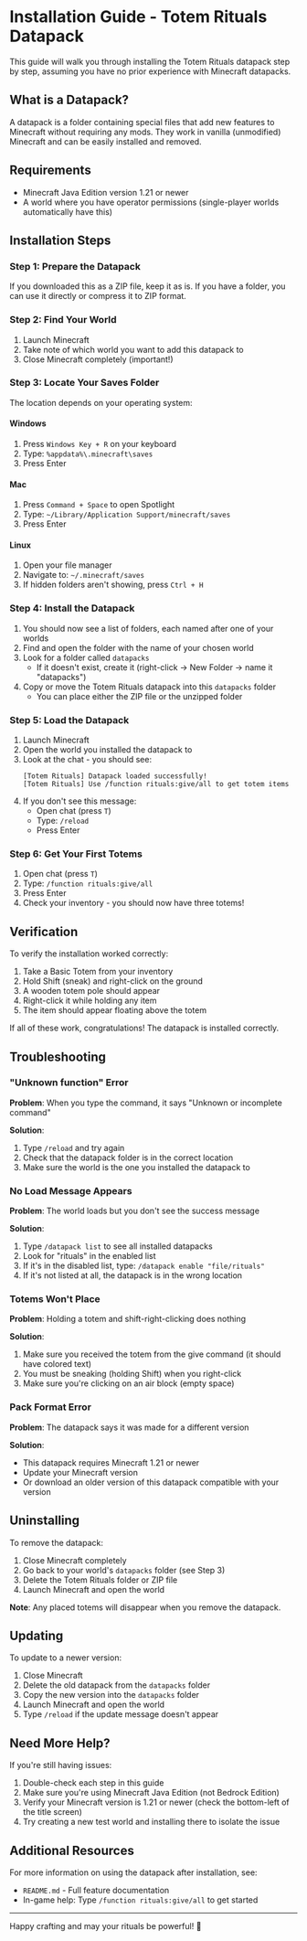 # Installation Guide - Totem Rituals Datapack

This guide will walk you through installing the Totem Rituals datapack step by step, assuming you have no prior experience with Minecraft datapacks.

## What is a Datapack?

A datapack is a folder containing special files that add new features to Minecraft without requiring any mods. They work in vanilla (unmodified) Minecraft and can be easily installed and removed.

## Requirements

- Minecraft Java Edition version 1.21 or newer
- A world where you have operator permissions (single-player worlds automatically have this)

## Installation Steps

### Step 1: Prepare the Datapack

If you downloaded this as a ZIP file, keep it as is. If you have a folder, you can use it directly or compress it to ZIP format.

### Step 2: Find Your World

1. Launch Minecraft
2. Take note of which world you want to add this datapack to
3. Close Minecraft completely (important!)

### Step 3: Locate Your Saves Folder

The location depends on your operating system:

#### Windows
1. Press `Windows Key + R` on your keyboard
2. Type: `%appdata%\.minecraft\saves`
3. Press Enter

#### Mac
1. Press `Command + Space` to open Spotlight
2. Type: `~/Library/Application Support/minecraft/saves`
3. Press Enter

#### Linux
1. Open your file manager
2. Navigate to: `~/.minecraft/saves`
3. If hidden folders aren't showing, press `Ctrl + H`

### Step 4: Install the Datapack

1. You should now see a list of folders, each named after one of your worlds
2. Find and open the folder with the name of your chosen world
3. Look for a folder called `datapacks`
   - If it doesn't exist, create it (right-click → New Folder → name it "datapacks")
4. Copy or move the Totem Rituals datapack into this `datapacks` folder
   - You can place either the ZIP file or the unzipped folder

### Step 5: Load the Datapack

1. Launch Minecraft
2. Open the world you installed the datapack to
3. Look at the chat - you should see: 
   ```
   [Totem Rituals] Datapack loaded successfully!
   [Totem Rituals] Use /function rituals:give/all to get totem items
   ```
4. If you don't see this message:
   - Open chat (press `T`)
   - Type: `/reload`
   - Press Enter

### Step 6: Get Your First Totems

1. Open chat (press `T`)
2. Type: `/function rituals:give/all`
3. Press Enter
4. Check your inventory - you should now have three totems!

## Verification

To verify the installation worked correctly:

1. Take a Basic Totem from your inventory
2. Hold Shift (sneak) and right-click on the ground
3. A wooden totem pole should appear
4. Right-click it while holding any item
5. The item should appear floating above the totem

If all of these work, congratulations! The datapack is installed correctly.

## Troubleshooting

### "Unknown function" Error

**Problem**: When you type the command, it says "Unknown or incomplete command"

**Solution**:
1. Type `/reload` and try again
2. Check that the datapack folder is in the correct location
3. Make sure the world is the one you installed the datapack to

### No Load Message Appears

**Problem**: The world loads but you don't see the success message

**Solution**:
1. Type `/datapack list` to see all installed datapacks
2. Look for "rituals" in the enabled list
3. If it's in the disabled list, type: `/datapack enable "file/rituals"`
4. If it's not listed at all, the datapack is in the wrong location

### Totems Won't Place

**Problem**: Holding a totem and shift-right-clicking does nothing

**Solution**:
1. Make sure you received the totem from the give command (it should have colored text)
2. You must be sneaking (holding Shift) when you right-click
3. Make sure you're clicking on an air block (empty space)

### Pack Format Error

**Problem**: The datapack says it was made for a different version

**Solution**:
- This datapack requires Minecraft 1.21 or newer
- Update your Minecraft version
- Or download an older version of this datapack compatible with your version

## Uninstalling

To remove the datapack:

1. Close Minecraft completely
2. Go back to your world's `datapacks` folder (see Step 3)
3. Delete the Totem Rituals folder or ZIP file
4. Launch Minecraft and open the world

**Note**: Any placed totems will disappear when you remove the datapack.

## Updating

To update to a newer version:

1. Close Minecraft
2. Delete the old datapack from the `datapacks` folder
3. Copy the new version into the `datapacks` folder
4. Launch Minecraft and open the world
5. Type `/reload` if the update message doesn't appear

## Need More Help?

If you're still having issues:

1. Double-check each step in this guide
2. Make sure you're using Minecraft Java Edition (not Bedrock Edition)
3. Verify your Minecraft version is 1.21 or newer (check the bottom-left of the title screen)
4. Try creating a new test world and installing there to isolate the issue

## Additional Resources

For more information on using the datapack after installation, see:
- `README.md` - Full feature documentation
- In-game help: Type `/function rituals:give/all` to get started

---

Happy crafting and may your rituals be powerful! 🔮

